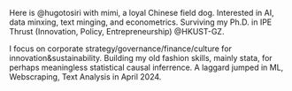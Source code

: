 Here is @hugotosiri with mimi, a loyal Chinese field dog.
Interested in AI, data minxing, text minging, and econometrics.
Surviving my Ph.D. in IPE Thrust (Innovation, Policy, Entrepreneurship) @HKUST-GZ. 

I focus on corporate strategy/governance/finance/culture for innovation&sustainability.
Building my old fashion skills, mainly stata, for perhaps meaningless statistical causal inferrence. 
A laggard jumped in ML, Webscraping, Text Analysis in April 2024.

<!---
hugotosiri/hugotosiri is a ✨ special ✨ repository because its `README.md` (this file) appears on your GitHub profile.
You can click the Preview link to take a look at your changes.
--->
